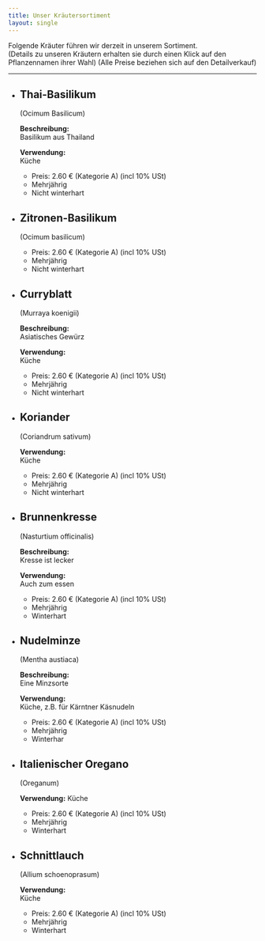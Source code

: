```yaml
---
title: Unser Kräutersortiment
layout: single
---
```


Folgende Kräuter führen wir derzeit in unserem Sortiment.  
(Details zu unseren Kräutern erhalten sie durch einen Klick auf den Pflanzennamen ihrer Wahl) (Alle Preise beziehen sich auf den Detailverkauf)

* * *

*   Thai-Basilikum
    --------------
    (Ocimum Basilicum)

    **Beschreibung:**  
    Basilikum aus Thailand

    **Verwendung:**  
    Küche

    *   Preis: 2.60 € (Kategorie A) (incl 10% USt)
    *   Mehrjährig
    *   Nicht winterhart

*   Zitronen-Basilikum
    ------------------
    (Ocimum basilicum)

    *   Preis: 2.60 € (Kategorie A) (incl 10% USt)
    *   Mehrjährig
    *   Nicht winterhart

*   Curryblatt
    ----------
    (Murraya koenigii)

    **Beschreibung:**  
    Asiatisches Gewürz

    **Verwendung:**  
    Küche

    *   Preis: 2.60 € (Kategorie A) (incl 10% USt)
    *   Mehrjährig
    *   Nicht winterhart

*   Koriander
    ---------
    (Coriandrum sativum)

    **Verwendung:**  
    Küche

    *   Preis: 2.60 € (Kategorie A) (incl 10% USt)
    *   Mehrjährig
    *   Nicht winterhart

*   Brunnenkresse
    -------------
    (Nasturtium officinalis)

    **Beschreibung:**  
    Kresse ist lecker

    **Verwendung:**  
    Auch zum essen

    *   Preis: 2.60 € (Kategorie A) (incl 10% USt)
    *   Mehrjährig
    *   Winterhart

*   Nudelminze
    ----------
    (Mentha austiaca)

    **Beschreibung:**  
    Eine Minzsorte

    **Verwendung:**  
    Küche, z.B. für Kärntner Käsnudeln

    *   Preis: 2.60 € (Kategorie A) (incl 10% USt)
    *   Mehrjährig
    *   Winterhar

*   Italienischer Oregano
    ---------------------
    (Oreganum)

    **Verwendung:**
    Küche

    *   Preis: 2.60 € (Kategorie A) (incl 10% USt)
    *   Mehrjährig
    *   Winterhart

*   Schnittlauch
    ------------
    (Allium schoenoprasum)

    **Verwendung:**  
    Küche

    *   Preis: 2.60 € (Kategorie A) (incl 10% USt)
    *   Mehrjährig
    *   Winterhart
